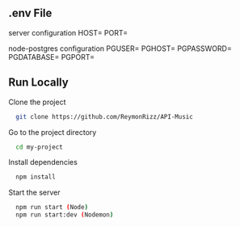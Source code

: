 
## .env File
server configuration
HOST=
PORT=
 
node-postgres configuration
PGUSER=
PGHOST=
PGPASSWORD=
PGDATABASE=
PGPORT=

## Run Locally

Clone the project

```bash
  git clone https://github.com/ReymonRizz/API-Music
```

Go to the project directory

```bash
  cd my-project
```

Install dependencies

```bash
  npm install
```

Start the server

```bash
  npm run start (Node)
  npm run start:dev (Nodemon)
```

